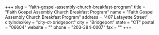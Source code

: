 +++
slug = "faith-gospel-assembly-church-breakfast-program"
title = "Faith Gospel Assembly Church Breakfast Program"
name = "Faith Gospel Assembly Church Breakfast Program"
address = "407 Lafayette Street"
cityIndexKey = "city-ct-bridgeport"
city = "Bridgeport"
state = "CT"
postal = "06604"
website = ""
phone = "203-384-0007"
fax = ""
+++
